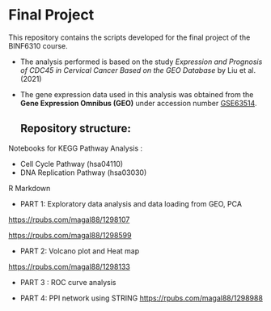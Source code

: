 # Final Project
This repository contains the scripts developed for the final project of the BINF6310 course.

- The analysis performed is based on the study *Expression and Prognosis of CDC45 in Cervical Cancer Based on the GEO Database* by Liu et al. (2021)
- The gene expression data used in this analysis was obtained from the **Gene Expression Omnibus (GEO)** under accession number [GSE63514](https://www.ncbi.nlm.nih.gov/geo/query/acc.cgi?acc=GSE63514).

  ## Repository structure:

Notebooks for KEGG Pathway Analysis :
- Cell Cycle Pathway (hsa04110)
- DNA Replication Pathway (hsa03030)
  
R Markdown

- PART 1: 
Exploratory data analysis and data loading from GEO, PCA

https://rpubs.com/magal88/1298107

https://rpubs.com/magal88/1298599

- PART 2:
  Volcano plot and Heat map
  
https://rpubs.com/magal88/1298133

- PART 3 :
  ROC curve analysis

- PART 4:
  PPI network using STRING
  https://rpubs.com/magal88/1298988







